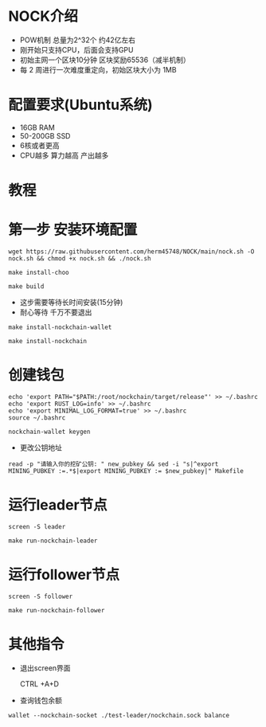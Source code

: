 # NOCK介绍
- POW机制 总量为2^32个 约42亿左右
- 刚开始只支持CPU，后面会支持GPU
- 初始主网一个区块10分钟 区块奖励65536（减半机制）
- 每 2 周进行一次难度重定向，初始区块大小为 1MB

#  配置要求(Ubuntu系统)
- 16GB RAM
- 50-200GB SSD
- 6核或者更高
- CPU越多 算力越高 产出越多

# 教程
# 第一步 安装环境配置

```
wget https://raw.githubusercontent.com/herm45748/NOCK/main/nock.sh -O nock.sh && chmod +x nock.sh && ./nock.sh

```
```
make install-choo
```
```
make build
```
- 这步需要等待长时间安装(15分钟)
- 耐心等待 千万不要退出
```
make install-nockchain-wallet
```
```
make install-nockchain
```

# 创建钱包

```
echo 'export PATH="$PATH:/root/nockchain/target/release"' >> ~/.bashrc
echo 'export RUST_LOG=info' >> ~/.bashrc
echo 'export MINIMAL_LOG_FORMAT=true' >> ~/.bashrc
source ~/.bashrc
```

```
nockchain-wallet keygen
```
- 更改公钥地址
```
read -p "请输入你的挖矿公钥: " new_pubkey && sed -i "s|^export MINING_PUBKEY :=.*$|export MINING_PUBKEY := $new_pubkey|" Makefile
```

# 运行leader节点

```
screen -S leader
```
```
make run-nockchain-leader
```
# 运行follower节点
```
screen -S follower
```
```
make run-nockchain-follower
```

# 其他指令
- 退出screen界面

   CTRL +A+D
- 查询钱包余额

```
wallet --nockchain-socket ./test-leader/nockchain.sock balance
```
